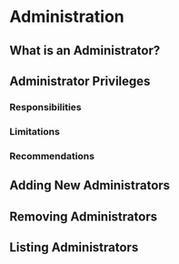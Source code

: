 # Administration

## What is an Administrator?

## Administrator Privileges

### Responsibilities

### Limitations

### Recommendations

## Adding New Administrators

## Removing Administrators

## Listing Administrators

<!-- dont add people unless you are sure they would like to be added. reference privacy policy -->